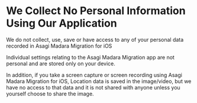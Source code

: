 # We Collect No Personal Information Using Our Application #

We do not collect, use, save or have access to any of your personal data recorded in Asagi Madara Migration for iOS

Individual settings relating to the Asagi Madara Migration app are not personal and are stored only on your device.

In addition, if you take a screen capture or screen recording using Asagi Madara Migration for iOS, Location data is saved in the image/video, but we have no access to that data and it is not shared with anyone unless you yourself choose to share the image. 


